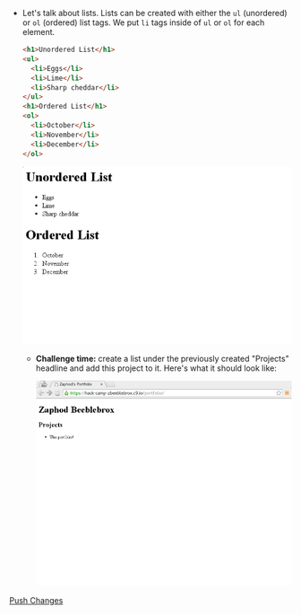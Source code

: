 - Let's talk about lists. Lists can be created with either the `ul`
    (unordered) or `ol` (ordered) list tags. We put `li` tags inside of `ul`
    or `ol` for each element.

    ```html
    <h1>Unordered List</h1>
    <ul>
      <li>Eggs</li>
      <li>Lime</li>
      <li>Sharp cheddar</li>
    </ul>
    <h1>Ordered List</h1>
    <ol>
      <li>October</li>
      <li>November</li>
      <li>December</li>
    </ol>
    ```
    
    ![](img/c9_list_examples.png)

    - **Challenge time:** create a list under the previously created "Projects"
      headline and add this project to it. Here's what it should look like:

      ![](img/c9_create_projects_list.png)

[Push Changes](push_changes.md)